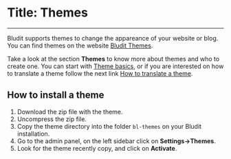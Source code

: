 # Title: Themes
<!-- Position: 6 -->
---
Bludit supports themes to change the appareance of your website or blog. You can find themes on the website [Bludit Themes](https://themes.bludit.com).

Take a look at the section **Themes** to know more about themes and who to create one. You can start with [Theme basics](https://docs.bludit.com/themes/theme-basics), or if you are interested on how to translate a theme follow the next link [How to translate a theme](https://docs.bludit.com/languages/translate-theme).

## How to install a theme
1. Download the zip file with the theme.
2. Uncompress the zip file.
3. Copy the theme directory into the folder `bl-themes` on your Bludit installation.
4. Go to the admin panel, on the left sidebar click on **Settings->Themes**.
5. Look for the theme recently copy, and click on **Activate**.
